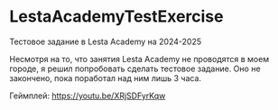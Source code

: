 # LestaAcademyTestExercise
 Тестовое задание в Lesta Academy на 2024-2025

Несмотря на то, что занятия Lesta Academy не проводятся в моем городе, я решил попробовать сделать тестовое задание.
Оно не закончено, пока поработал над ним лишь 3 часа.

Геймплей:
https://youtu.be/XRjSDFyrKqw
